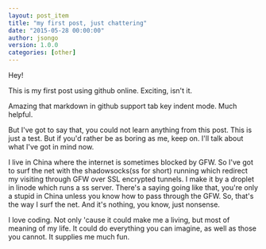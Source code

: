 ```yaml
---
layout: post_item
title: "my first post, just chattering"
date: "2015-05-28 00:00:00"
author: jsongo
version: 1.0.0
categories: [other]
---
```

Hey! 

  This is my first post using github online. Exciting, isn't it.
  
  Amazing that markdown in github support tab key indent mode. Much helpful.
  
  But I've got to say that, you could not learn anything from this post. This is just a test. But if you'd rather be as boring as me, keep on. I'll talk about what I've got in mind now.


  I live in China where the internet is sometimes blocked by GFW. So I've got to surf the net with the shadowsocks(ss for short) running which redirect my visiting through GFW over SSL encrypted tunnels. I make it by a droplet in linode which runs a ss server. There's a saying going like that, you're only a stupid in China unless you know how to pass through the GFW. So, that's the way I surf the net. And it's nothing, you know, just nonsense.
  
  I love coding. Not only 'cause it could make me a living, but most of meaning of my life. It could do everything you can imagine, as well as those you cannot. It supplies me much fun.
	
